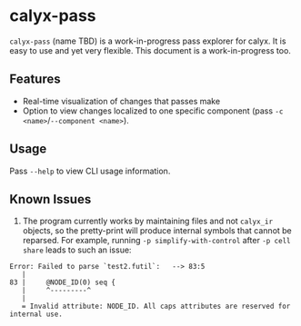# calyx-pass

`calyx-pass` (name TBD) is a work-in-progress pass explorer for calyx.
It is easy to use and yet very flexible.
This document is a work-in-progress too.

## Features

- Real-time visualization of changes that passes make
- Option to view changes localized to one specific component (pass `-c <name>`/`--component <name>`).

## Usage

Pass `--help` to view CLI usage information.


## Known Issues

1. The program currently works by maintaining files and not `calyx_ir` objects, so the pretty-print will produce internal symbols that cannot be reparsed. For example, running `-p simplify-with-control` after `-p cell share` leads to such an issue:

```
Error: Failed to parse `test2.futil`:   --> 83:5
   |
83 |     @NODE_ID(0) seq {
   |     ^---------^
   |
   = Invalid attribute: NODE_ID. All caps attributes are reserved for internal use.
```
